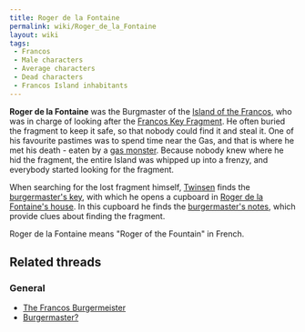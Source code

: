 ```yaml
---
title: Roger de la Fontaine
permalink: wiki/Roger_de_la_Fontaine
layout: wiki
tags:
 - Francos
 - Male characters
 - Average characters
 - Dead characters
 - Francos Island inhabitants
---
```


**Roger de la Fontaine** was the Burgmaster of the [Island of the
Francos](Island_of_the_Francos "wikilink"), who was in charge of looking
after the [Francos Key Fragment](Francos_Key_Fragment "wikilink"). He
often buried the fragment to keep it safe, so that nobody could find it
and steal it. One of his favourite pastimes was to spend time near the
Gas, and that is where he met his death - eaten by a [gas
monster](gas_monster "wikilink"). Because nobody knew where he hid the
fragment, the entire Island was whipped up into a frenzy, and everybody
started looking for the fragment.

When searching for the lost fragment himself,
[Twinsen](Twinsen "wikilink") finds the [burgermaster's
key](burgermaster's_key "wikilink"), with which he opens a cupboard in
[Roger de la Fontaine's house](Roger_de_la_Fontaine's_house "wikilink").
In this cupboard he finds the [burgermaster's
notes](burgermaster's_notes "wikilink"), which provide clues about
finding the fragment.

Roger de la Fontaine means "Roger of the Fountain" in French.

## Related threads

### General

- [The Francos
  Burgermeister](https://forum.magicball.net/showthread.php?t=4766)
- [Burgermaster?](https://forum.magicball.net/showthread.php?t=893)
